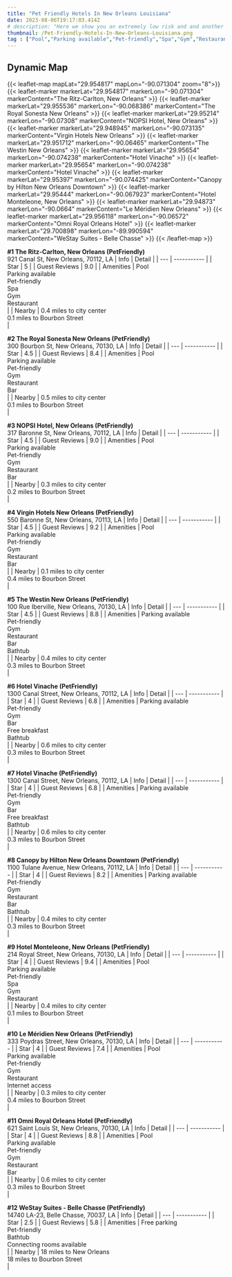 ```yaml
---
title: "Pet Friendly Hotels In New Orleans Louisiana"
date: 2023-08-06T19:17:03.414Z
# description: "Here we show you an extremely low risk and and another medium risk approach to earn passive income "
thumbnail: /Pet-Friendly-Hotels-In-New-Orleans-Louisiana.png
tag : ["Pool","Parking available","Pet-friendly","Spa","Gym","Restaurant","Bar","Bathtub","Free breakfast","Internet access","Free parking","Connecting rooms available"]
---
```


## Dynamic Map
{{< leaflet-map  mapLat="29.954817" mapLon="-90.071304" zoom="8">}}
    {{< leaflet-marker markerLat="29.954817" markerLon="-90.071304" markerContent="The Ritz-Carlton, New Orleans" >}}
    {{< leaflet-marker markerLat="29.955536" markerLon="-90.068386" markerContent="The Royal Sonesta New Orleans" >}}
    {{< leaflet-marker markerLat="29.95214" markerLon="-90.07308" markerContent="NOPSI Hotel, New Orleans" >}}
    {{< leaflet-marker markerLat="29.948945" markerLon="-90.073135" markerContent="Virgin Hotels New Orleans" >}}
    {{< leaflet-marker markerLat="29.951712" markerLon="-90.06465" markerContent="The Westin New Orleans" >}}
    {{< leaflet-marker markerLat="29.95654" markerLon="-90.074238" markerContent="Hotel Vinache" >}}
    {{< leaflet-marker markerLat="29.95654" markerLon="-90.074238" markerContent="Hotel Vinache" >}}
    {{< leaflet-marker markerLat="29.95397" markerLon="-90.074425" markerContent="Canopy by Hilton New Orleans Downtown" >}}
    {{< leaflet-marker markerLat="29.95444" markerLon="-90.067923" markerContent="Hotel Monteleone, New Orleans" >}}
    {{< leaflet-marker markerLat="29.94873" markerLon="-90.0664" markerContent="Le Méridien New Orleans" >}}
    {{< leaflet-marker markerLat="29.956118" markerLon="-90.06572" markerContent="Omni Royal Orleans Hotel" >}}
    {{< leaflet-marker markerLat="29.700898" markerLon="-89.990594" markerContent="WeStay Suites - Belle Chasse" >}}
{{< /leaflet-map >}}


**#1 The Ritz-Carlton, New Orleans (PetFriendly)**<br>921 Canal St, New Orleans, 70112, LA
| Info | Detail |
| --- | ----------- |
| Star | 5 |
| Guest Reviews | 9.0 |
| Amenities | Pool<br>Parking available<br>Pet-friendly<br>Spa<br>Gym<br>Restaurant<br> |
| Nearby | 0.4 miles to city center<br>0.1 miles to Bourbon Street<br> |

**#2 The Royal Sonesta New Orleans (PetFriendly)**<br>300 Bourbon St, New Orleans, 70130, LA
| Info | Detail |
| --- | ----------- |
| Star | 4.5 |
| Guest Reviews | 8.4 |
| Amenities | Pool<br>Parking available<br>Pet-friendly<br>Gym<br>Restaurant<br>Bar<br> |
| Nearby | 0.5 miles to city center<br>0.1 miles to Bourbon Street<br> |

**#3 NOPSI Hotel, New Orleans (PetFriendly)**<br>317 Baronne St, New Orleans, 70112, LA
| Info | Detail |
| --- | ----------- |
| Star | 4.5 |
| Guest Reviews | 9.0 |
| Amenities | Pool<br>Parking available<br>Pet-friendly<br>Gym<br>Restaurant<br>Bar<br> |
| Nearby | 0.3 miles to city center<br>0.2 miles to Bourbon Street<br> |

**#4 Virgin Hotels New Orleans (PetFriendly)**<br>550 Baronne St, New Orleans, 70113, LA
| Info | Detail |
| --- | ----------- |
| Star | 4.5 |
| Guest Reviews | 9.2 |
| Amenities | Pool<br>Parking available<br>Pet-friendly<br>Gym<br>Restaurant<br>Bar<br> |
| Nearby | 0.1 miles to city center<br>0.4 miles to Bourbon Street<br> |

**#5 The Westin New Orleans (PetFriendly)**<br>100 Rue Iberville, New Orleans, 70130, LA
| Info | Detail |
| --- | ----------- |
| Star | 4.5 |
| Guest Reviews | 8.8 |
| Amenities | Parking available<br>Pet-friendly<br>Gym<br>Restaurant<br>Bar<br>Bathtub<br> |
| Nearby | 0.4 miles to city center<br>0.3 miles to Bourbon Street<br> |

**#6 Hotel Vinache (PetFriendly)**<br>1300 Canal Street, New Orleans, 70112, LA
| Info | Detail |
| --- | ----------- |
| Star | 4 |
| Guest Reviews | 6.8 |
| Amenities | Parking available<br>Pet-friendly<br>Gym<br>Bar<br>Free breakfast<br>Bathtub<br> |
| Nearby | 0.6 miles to city center<br>0.3 miles to Bourbon Street<br> |

**#7 Hotel Vinache (PetFriendly)**<br>1300 Canal Street, New Orleans, 70112, LA
| Info | Detail |
| --- | ----------- |
| Star | 4 |
| Guest Reviews | 6.8 |
| Amenities | Parking available<br>Pet-friendly<br>Gym<br>Bar<br>Free breakfast<br>Bathtub<br> |
| Nearby | 0.6 miles to city center<br>0.3 miles to Bourbon Street<br> |

**#8 Canopy by Hilton New Orleans Downtown (PetFriendly)**<br>1100 Tulane Avenue, New Orleans, 70112, LA
| Info | Detail |
| --- | ----------- |
| Star | 4 |
| Guest Reviews | 8.2 |
| Amenities | Parking available<br>Pet-friendly<br>Gym<br>Restaurant<br>Bar<br>Bathtub<br> |
| Nearby | 0.4 miles to city center<br>0.3 miles to Bourbon Street<br> |

**#9 Hotel Monteleone, New Orleans (PetFriendly)**<br>214 Royal Street, New Orleans, 70130, LA
| Info | Detail |
| --- | ----------- |
| Star | 4 |
| Guest Reviews | 9.4 |
| Amenities | Pool<br>Parking available<br>Pet-friendly<br>Spa<br>Gym<br>Restaurant<br> |
| Nearby | 0.4 miles to city center<br>0.1 miles to Bourbon Street<br> |

**#10 Le Méridien New Orleans (PetFriendly)**<br>333 Poydras Street, New Orleans, 70130, LA
| Info | Detail |
| --- | ----------- |
| Star | 4 |
| Guest Reviews | 7.4 |
| Amenities | Pool<br>Parking available<br>Pet-friendly<br>Gym<br>Restaurant<br>Internet access<br> |
| Nearby | 0.3 miles to city center<br>0.4 miles to Bourbon Street<br> |

**#11 Omni Royal Orleans Hotel (PetFriendly)**<br>621 Saint Louis St, New Orleans, 70130, LA
| Info | Detail |
| --- | ----------- |
| Star | 4 |
| Guest Reviews | 8.8 |
| Amenities | Pool<br>Parking available<br>Pet-friendly<br>Gym<br>Restaurant<br>Bar<br> |
| Nearby | 0.6 miles to city center<br>0.3 miles to Bourbon Street<br> |

**#12 WeStay Suites - Belle Chasse (PetFriendly)**<br>14740 LA-23, Belle Chasse, 70037, LA
| Info | Detail |
| --- | ----------- |
| Star | 2.5 |
| Guest Reviews | 5.8 |
| Amenities | Free parking<br>Pet-friendly<br>Bathtub<br>Connecting rooms available<br> |
| Nearby | 18 miles to New Orleans<br>18 miles to Bourbon Street<br> |

